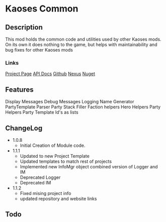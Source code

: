 # Kaoses Common

## Description 
This mod holds the common code and utilities used by other Kaoses mods. On its own it does nothing to the game, but helps with maintainability and bug fixes for other Kaoses mods

### Links
[Project Page](https://kaosesdev.com/banerlord-mods/kaoses-common/)
[API Docs](https://kaosesdev.com/Api/Api_KaosesCommon/)
[Github](https://github.com/lazeras/KaosesCommon)
[Nexus](https://www.nexusmods.com/mountandblade2bannerlord/mods/4994)
[Nuget](https://www.nuget.org/packages/KaosesCommon/)

## Features
Display Messages
Debug Messages
Logging
Name Generator
PartyTemplate Parser
Party Stack Filler
Faction helpers
Hero Helpers
Party Helpers
Party Template Id's as lists

## ChangeLog
- 1.0.8 
  - Initial Creation of Module code.
- 1.1.1
	- Updated to new Project Template
	- Updated templates to match rest of projects
	- Implemented new InfoMgr object combined version of Logger and IM
	- Deprecated Logger
	- Deprecated IM
- 1.1.2
	- Fixed mising project info
	- updated repository and website links


## Todo
